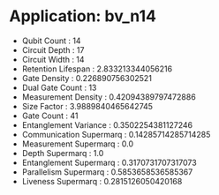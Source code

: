# Application: bv_n14
- Qubit Count : 14
- Circuit Depth : 17
- Circuit Width : 14
- Retention Lifespan : 2.833213344056216
- Gate Density : 0.226890756302521
- Dual Gate Count : 13
- Measurement Density : 0.42094389797472886
- Size Factor : 3.9889840465642745
- Gate Count : 41
- Entanglement Variance : 0.3502254381127246
- Communication Supermarq : 0.14285714285714285
- Measurement Supermarq : 0.0
- Depth Supermarq : 1.0
- Entanglement Supermarq : 0.3170731707317073
- Parallelism Supermarq : 0.5853658536585367
- Liveness Supermarq : 0.2815126050420168
